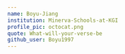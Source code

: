 ```yaml
---
name: Boyu-Jiang
institution: Minerva-Schools-at-KGI
profile_pic: octocat.png
quote: What-will-your-verse-be
github_user: Boyu1997
---
```

